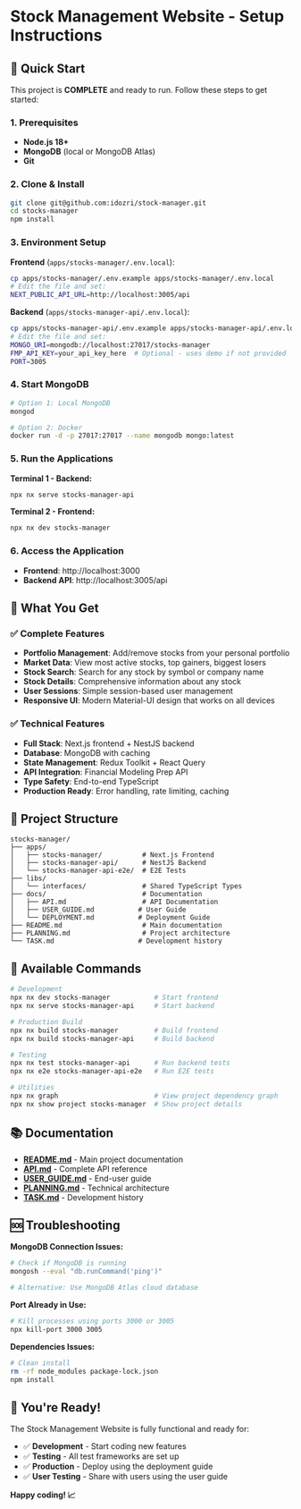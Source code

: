 # Stock Management Website - Setup Instructions

## 🚀 Quick Start

This project is **COMPLETE** and ready to run. Follow these steps to get started:

### 1. Prerequisites

- **Node.js 18+**
- **MongoDB** (local or MongoDB Atlas)
- **Git**

### 2. Clone & Install

```bash
git clone git@github.com:idozri/stock-manager.git
cd stocks-manager
npm install
```

### 3. Environment Setup

**Frontend** (`apps/stocks-manager/.env.local`):

```bash
cp apps/stocks-manager/.env.example apps/stocks-manager/.env.local
# Edit the file and set:
NEXT_PUBLIC_API_URL=http://localhost:3005/api
```

**Backend** (`apps/stocks-manager-api/.env.local`):

```bash
cp apps/stocks-manager-api/.env.example apps/stocks-manager-api/.env.local
# Edit the file and set:
MONGO_URI=mongodb://localhost:27017/stocks-manager
FMP_API_KEY=your_api_key_here  # Optional - uses demo if not provided
PORT=3005
```

### 4. Start MongoDB

```bash
# Option 1: Local MongoDB
mongod

# Option 2: Docker
docker run -d -p 27017:27017 --name mongodb mongo:latest
```

### 5. Run the Applications

**Terminal 1 - Backend:**

```bash
npx nx serve stocks-manager-api
```

**Terminal 2 - Frontend:**

```bash
npx nx dev stocks-manager
```

### 6. Access the Application

- **Frontend**: http://localhost:3000
- **Backend API**: http://localhost:3005/api

## 🎯 What You Get

### ✅ Complete Features

- **Portfolio Management**: Add/remove stocks from your personal portfolio
- **Market Data**: View most active stocks, top gainers, biggest losers
- **Stock Search**: Search for any stock by symbol or company name
- **Stock Details**: Comprehensive information about any stock
- **User Sessions**: Simple session-based user management
- **Responsive UI**: Modern Material-UI design that works on all devices

### ✅ Technical Features

- **Full Stack**: Next.js frontend + NestJS backend
- **Database**: MongoDB with caching
- **State Management**: Redux Toolkit + React Query
- **API Integration**: Financial Modeling Prep API
- **Type Safety**: End-to-end TypeScript
- **Production Ready**: Error handling, rate limiting, caching

## 📁 Project Structure

```
stocks-manager/
├── apps/
│   ├── stocks-manager/          # Next.js Frontend
│   ├── stocks-manager-api/      # NestJS Backend
│   └── stocks-manager-api-e2e/  # E2E Tests
├── libs/
│   └── interfaces/              # Shared TypeScript Types
├── docs/                        # Documentation
│   ├── API.md                   # API Documentation
│   ├── USER_GUIDE.md           # User Guide
│   └── DEPLOYMENT.md           # Deployment Guide
├── README.md                    # Main documentation
├── PLANNING.md                  # Project architecture
└── TASK.md                     # Development history
```

## 🔧 Available Commands

```bash
# Development
npx nx dev stocks-manager           # Start frontend
npx nx serve stocks-manager-api     # Start backend

# Production Build
npx nx build stocks-manager         # Build frontend
npx nx build stocks-manager-api     # Build backend

# Testing
npx nx test stocks-manager-api      # Run backend tests
npx nx e2e stocks-manager-api-e2e   # Run E2E tests

# Utilities
npx nx graph                        # View project dependency graph
npx nx show project stocks-manager  # Show project details
```

## 📚 Documentation

- **[README.md](README.md)** - Main project documentation
- **[API.md](docs/API.md)** - Complete API reference
- **[USER_GUIDE.md](docs/USER_GUIDE.md)** - End-user guide
- **[PLANNING.md](PLANNING.md)** - Technical architecture
- **[TASK.md](TASK.md)** - Development history

## 🆘 Troubleshooting

**MongoDB Connection Issues:**

```bash
# Check if MongoDB is running
mongosh --eval "db.runCommand('ping')"

# Alternative: Use MongoDB Atlas cloud database
```

**Port Already in Use:**

```bash
# Kill processes using ports 3000 or 3005
npx kill-port 3000 3005
```

**Dependencies Issues:**

```bash
# Clean install
rm -rf node_modules package-lock.json
npm install
```

## 🎉 You're Ready!

The Stock Management Website is fully functional and ready for:

- ✅ **Development** - Start coding new features
- ✅ **Testing** - All test frameworks are set up
- ✅ **Production** - Deploy using the deployment guide
- ✅ **User Testing** - Share with users using the user guide

**Happy coding! 📈**
